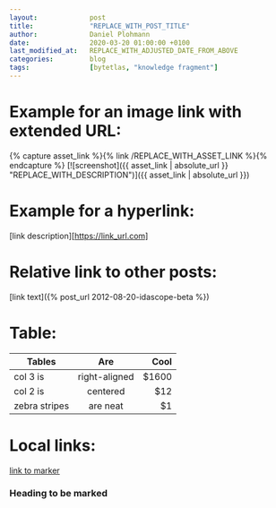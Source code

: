 ```yaml
---
layout:             post
title:              "REPLACE_WITH_POST_TITLE"
author:             Daniel Plohmann
date:               2020-03-20 01:00:00 +0100
last_modified_at:   REPLACE_WITH_ADJUSTED_DATE_FROM_ABOVE
categories:         blog
tags:               [bytetlas, "knowledge fragment"]
---
```




















# Example for an image link with extended URL:

{% capture asset_link %}{% link /REPLACE_WITH_ASSET_LINK %}{% endcapture %}
[![screenshot]({{ asset_link | absolute_url }} "REPLACE_WITH_DESCRIPTION")]({{ asset_link | absolute_url }})

# Example for a hyperlink:

[link description][https://link_url.com]

# Relative link to other posts:

[link text]({% post_url 2012-08-20-idascope-beta %})

# Table: 

| Tables        | Are           | Cool  |
| ------------- |:-------------:| -----:|
| col 3 is      | right-aligned | $1600 |
| col 2 is      | centered      |   $12 |
| zebra stripes | are neat      |    $1 |

# Local links:

[link to marker](#marker)
### Heading to be marked<a name="marker" />